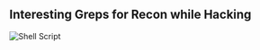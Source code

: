 
## Interesting Greps for Recon while Hacking
![Shell Script](https://img.shields.io/badge/shell_script-%23121011.svg?style=for-the-badge&logo=gnu-bash&logoColor=white)
